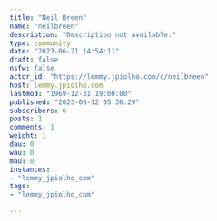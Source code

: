 ```yaml
---
title: "Neil Breen" 
name: "neilbreen"
description: "Description not available."
type: community
date: "2023-06-21 14:54:11"
draft: false
nsfw: false
actor_id: "https://lemmy.jpiolho.com/c/neilbreen"
host: lemmy.jpiolho.com
lastmod: "1969-12-31 19:00:00"
published: "2023-06-12 05:36:29"
subscribers: 6
posts: 1
comments: 1
weight: 1
dau: 0
wau: 0
mau: 0
instances:
- "lemmy_jpiolho_com"
tags: 
- "lemmy_jpiolho_com"

---
```

